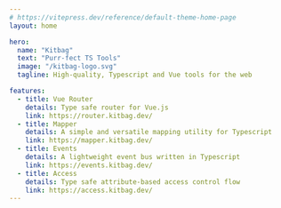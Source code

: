 ```yaml
---
# https://vitepress.dev/reference/default-theme-home-page
layout: home

hero:
  name: "Kitbag"
  text: "Purr-fect TS Tools"
  image: "/kitbag-logo.svg"
  tagline: High-quality, Typescript and Vue tools for the web

features:
  - title: Vue Router
    details: Type safe router for Vue.js
    link: https://router.kitbag.dev/
  - title: Mapper
    details: A simple and versatile mapping utility for Typescript
    link: https://mapper.kitbag.dev/
  - title: Events
    details: A lightweight event bus written in Typescript
    link: https://events.kitbag.dev/
  - title: Access
    details: Type safe attribute-based access control flow
    link: https://access.kitbag.dev/
---
```



